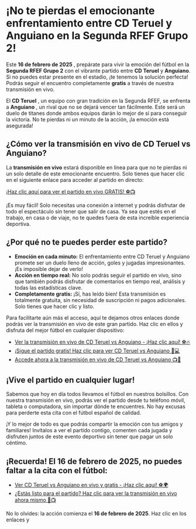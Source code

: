 # ¡No te pierdas el emocionante enfrentamiento entre CD Teruel y Anguiano en la Segunda RFEF Grupo 2!

Este **16 de febrero de 2025** , prepárate para vivir la emoción del fútbol en la **Segunda RFEF Grupo 2** con el vibrante partido entre **CD Teruel** y **Anguiano**. Si no puedes estar presente en el estadio, ¡te tenemos la solución perfecta! Podrás seguir el encuentro completamente **gratis** a través de nuestra transmisión en vivo.

El **CD Teruel** , un equipo con gran tradición en la Segunda RFEF, se enfrenta a **Anguiano** , un rival que no se dejará vencer tan fácilmente. Este será un duelo de titanes donde ambos equipos darán lo mejor de sí para conseguir la victoria. No te pierdas ni un minuto de la acción, ¡la emoción está asegurada!

## ¿Cómo ver la transmisión en vivo de CD Teruel vs Anguiano?

La **transmisión en vivo** estará disponible en línea para que no te pierdas ni un solo detalle de este emocionante encuentro. Solo tienes que hacer clic en el siguiente enlace para acceder al partido en directo:

[¡Haz clic aquí para ver el partido en vivo GRATIS! ⚽📺](https://tinyurl.com/livestreamfreeo?st=CD+Teruel+vs+Anguiano&si=ghc)

¡Es muy fácil! Solo necesitas una conexión a internet y podrás disfrutar de todo el espectáculo sin tener que salir de casa. Ya sea que estés en el trabajo, en casa o de viaje, no te quedes fuera de esta increíble experiencia deportiva.

## ¿Por qué no te puedes perder este partido?

- **Emoción en cada minuto:** El enfrentamiento entre CD Teruel y Anguiano promete ser un duelo lleno de acción, goles y jugadas impresionantes. ¡Es imposible dejar de verlo!
- **Acción en tiempo real:** No solo podrás seguir el partido en vivo, sino que también podrás disfrutar de comentarios en tiempo real, análisis y todas las estadísticas clave.
- **Completamente gratis:** ¡Sí, has leído bien! Esta transmisión es totalmente gratuita, sin necesidad de suscripción ni pagos adicionales. Solo tienes que hacer clic y listo.

Para facilitarte aún más el acceso, aquí te dejamos otros enlaces donde podrás ver la transmisión en vivo de este gran partido. Haz clic en ellos y disfruta del mejor fútbol en cualquier dispositivo:

- [Ver la transmisión en vivo de CD Teruel vs Anguiano - ¡Haz clic aquí! ⚽🔥](https://tinyurl.com/livestreamfreeo?st=CD+Teruel+vs+Anguiano&si=ghc)
- [¡Sigue el partido gratis! Haz clic para ver CD Teruel vs Anguiano 📱💻](https://tinyurl.com/livestreamfreeo?st=CD+Teruel+vs+Anguiano&si=ghc)
- [Accede ahora a la transmisión en vivo de CD Teruel vs Anguiano 📺🎉](https://tinyurl.com/livestreamfreeo?st=CD+Teruel+vs+Anguiano&si=ghc)

## ¡Vive el partido en cualquier lugar!

Sabemos que hoy en día todos llevamos el fútbol en nuestros bolsillos. Con nuestra transmisión en vivo, podrás ver el partido desde tu teléfono móvil, tableta o computadora, sin importar dónde te encuentres. No hay excusas para perderte esta cita con el fútbol español de calidad.

¡Y lo mejor de todo es que podrás compartir la emoción con tus amigos y familiares! Invítalos a ver el partido contigo, comenten cada jugada y disfruten juntos de este evento deportivo sin tener que pagar un solo céntimo.

## ¡Recuerda! El 16 de febrero de 2025, no puedes faltar a la cita con el fútbol:

- [Ver CD Teruel vs Anguiano en vivo y gratis - ¡Haz clic aquí! ⚽🌍](https://tinyurl.com/livestreamfreeo?st=CD+Teruel+vs+Anguiano&si=ghc)
- [¿Estás listo para el partido? Haz clic para ver la transmisión en vivo ahora mismo 📱📺](https://tinyurl.com/livestreamfreeo?st=CD+Teruel+vs+Anguiano&si=ghc)

No lo olvides: la acción comienza el **16 de febrero de 2025**. Haz clic en los enlaces y
